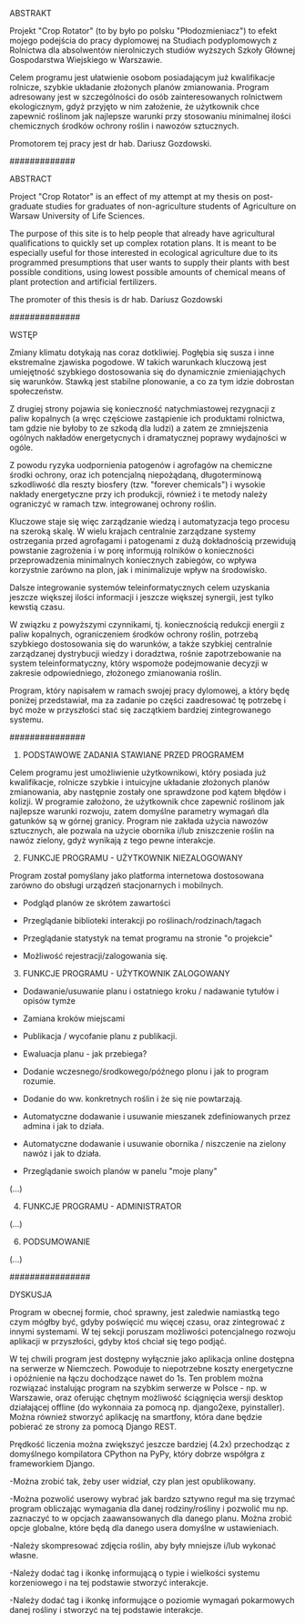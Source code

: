 ABSTRAKT

Projekt "Crop Rotator" (to by było po polsku "Płodozmieniacz") to efekt mojego podejścia do pracy dyplomowej na Studiach podyplomowych z Rolnictwa dla absolwentów nierolniczych studiów wyższych Szkoły Głównej Gospodarstwa Wiejskiego w Warszawie.

Celem programu jest ułatwienie osobom posiadającym już kwalifikacje rolnicze, szybkie układanie złożonych planów zmianowania. Program adresowany jest w szczególności do osób zainteresowanych rolnictwem ekologicznym, gdyż przyjęto w nim założenie, że użytkownik chce zapewnić roślinom jak najlepsze warunki przy stosowaniu minimalnej ilości chemicznych środków ochrony roślin i nawozów sztucznych.

Promotorem tej pracy jest dr hab. Dariusz Gozdowski.

#############

ABSTRACT

Project "Crop Rotator" is an effect of my attempt at my thesis on post-graduate studies for graduates of non-agriculture students of Agriculture on Warsaw University of Life Sciences.

The purpose of this site is to help people that already have agricultural qualifications to quickly set up complex rotation plans. It is meant to be especially useful for those interested in ecological agriculture due to its programmed presumptions that user wants to supply their plants with best possible conditions, using lowest possible amounts of chemical means of plant protection and artificial fertilizers.

The promoter of this thesis is dr hab. Dariusz Gozdowski

##############

WSTĘP

Zmiany klimatu dotykają nas coraz dotkliwiej.
Pogłębia się susza i inne ekstremalne zjawiska pogodowe.
W takich warunkach kluczową jest umiejętność szybkiego
dostosowania się do dynamicznie zmieniająchych się warunków.
Stawką jest stabilne plonowanie, a co za tym idzie dobrostan społeczeństw.

Z drugiej strony pojawia się konieczność natychmiastowej rezygnacji
z paliw kopalnych (a wręc częściowe zastąpienie ich produktami rolnictwa,
tam gdzie nie byłoby to ze szkodą dla ludzi) a zatem ze zmniejszenia
ogólnych nakładów energetycnych i dramatycznej poprawy wydajności w ogóle.

Z powodu ryzyka uodpornienia patogenów i agrofagów na chemiczne środki ochrony,
oraz ich potencjalną niepożądaną, długoterminową szkodliwość dla reszty biosfery
(tzw. "forever chemicals") i wysokie nakłady energetyczne przy ich produkcji,
również i te metody należy ograniczyć w ramach tzw. integrowanej ochrony roślin.

Kluczowe staje się więc zarządzanie wiedzą i automatyzacja tego procesu
na szeroką skalę. W wielu krajach centralnie zarządzane systemy ostrzegania
przed agrofagami i patogenami z dużą dokładnością przewidują powstanie
zagrożenia i w porę informują rolników o konieczności przeprowadzenia
minimalnych koniecznych zabiegów, co wpływa korzystnie zarówno na plon,
jak i minimalizuje wpływ na środowisko.

Dalsze integrowanie systemów teleinformatycznych celem uzyskania
jeszcze większej ilości informacji i jeszcze większej synergii,
jest tylko kewstią czasu.

W związku z powyższymi czynnikami, tj. koniecznością redukcji energii z paliw
kopalnych, ograniczeniem środków ochrony roślin, potrzebą szybkiego dostosowania
się do warunków, a także szybkiej centralnie zarządzanej dystrybucji wiedzy
i doradztwa, rośnie zapotrzebowanie na system teleinformatyczny, który wspomoże
podejmowanie decyzji w zakresie odpowiedniego, złożonego zmianowania roślin.

Program, który napisałem w ramach swojej pracy dylomowej, a który będę poniżej przedstawiał, ma za zadanie po części zaadresować tę potrzebę i być może
w przyszłości stać się zaczątkiem bardziej zintegrowanego systemu.

###############

1. PODSTAWOWE ZADANIA STAWIANE PRZED PROGRAMEM

Celem programu jest umożliwienie użytkownikowi, który posiada już kwalifikacje,
rolnicze szybkie i intuicyjne układanie złożonych planów zmianowania,
aby następnie zostały one sprawdzone pod kątem błędów i kolizji.
W programie założono, że użytkownik chce zapewnić roślinom jak najlepsze warunki
rozwoju, zatem domyślne parametry wymagań dla gatunków są w górnej granicy.
Program nie zakłada użycia nawozów sztucznych, ale pozwala na użycie obornika
i/lub zniszczenie roślin na nawóz zielony, gdyż wynikają z tego pewne interakcje.

2. FUNKCJE PROGRAMU - UŻYTKOWNIK NIEZALOGOWANY

Program został pomyślany jako platforma internetowa dostosowana zarówno
do obsługi urządzeń stacjonarnych i mobilnych.

- Podgląd planów ze skrótem zawartości

- Przeglądanie biblioteki interakcji po roślinach/rodzinach/tagach

- Przeglądanie statystyk na temat programu na stronie "o projekcie"

- Możliwość rejestracji/zalogowania się.


3. FUNKCJE PROGRAMU - UŻYTKOWNIK ZALOGOWANY

- Dodawanie/usuwanie planu i ostatniego kroku / nadawanie tytułów i opisów tymże

- Zamiana kroków miejscami

- Publikacja / wycofanie planu z publikacji.

- Ewaluacja planu - jak przebiega?

- Dodanie wczesnego/środkowego/późnego plonu i jak to program rozumie.

- Dodanie do ww. konkretnych roślin i że się nie powtarzają.

- Automatyczne dodawanie i usuwanie mieszanek zdefiniowanych przez admina
  i jak to działa.

- Automatyczne dodawanie i usuwanie obornika / niszczenie na zielony nawóz i jak
  to działa.

- Przeglądanie swoich planów w panelu "moje plany"

(...)


4. FUNKCJE PROGRAMU - ADMINISTRATOR

(...)

6. PODSUMOWANIE

(...)

################

DYSKUSJA

Program w obecnej formie, choć sprawny, jest zaledwie namiastką tego czym mógłby
być, gdyby poświęcić mu więcej czasu, oraz zintegrować z innymi systemami.
W tej sekcji poruszam możliwości potencjalnego rozwoju aplikacji w przyszłości,
gdyby ktoś chciał się tego podjąć.

W tej chwili program jest dostępny wyłącznie jako aplikacja online dostępna na
serwerze w Niemczech. Powoduje to niepotrzebne koszty energetyczne i opóźnienie
na łączu dochodzące nawet do 1s. Ten problem można rozwiązać instalując program
na szybkim serwerze w Polsce - np. w Warszawie, oraz oferując chętnym możliwość
ściągnięcia wersji desktop działającej offline (do wykonnaia za pomocą np.
django2exe, pyinstaller). Można również stworzyć aplikację na smartfony, która
dane będzie pobierać ze strony za pomocą Django REST.

Prędkość liczenia można zwiększyć jeszcze bardziej (4.2x) przechodząc
z domyślnego kompilatora CPython na PyPy, który dobrze współgra
z frameworkiem Django.

-Można zrobić tak, żeby user widział, czy plan jest opublikowany.

-Można pozwolić userowy wybrać jak bardzo sztywno reguł ma się trzymać program
 obliczając wymagania dla danej rodziny/rośliny i pozwolić mu np. zaznaczyć to
 w opcjach zaawansowanych dla danego planu. Można zrobić opcje globalne, które
 będą dla danego usera domyślne w ustawieniach.

-Należy skompresować zdjęcia roślin, aby były mniejsze i/lub wykonać własne.

-Należy dodać tag i ikonkę informującą o typie i wielkości systemu korzeniowego
 i na tej podstawie stworzyć interakcje.

-Należy dodać tag i ikonkę informujące o poziomie wymagań pokarmowych danej
 rośliny i stworzyć na tej podstawie interakcje.
